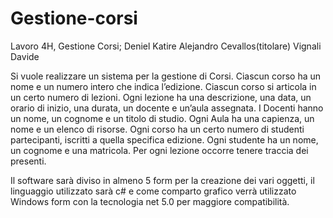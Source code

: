 # Gestione-corsi
Lavoro 4H, Gestione Corsi;
Deniel Katire Alejandro Cevallos(titolare) Vignali Davide

Si vuole realizzare un sistema per la gestione di Corsi. Ciascun corso ha un nome e un
numero intero che indica l’edizione. Ciascun corso si articola in un certo numero di lezioni.
Ogni lezione ha una descrizione, una data, un orario di inizio, una durata, un docente e
un’aula assegnata. I Docenti hanno un nome, un cognome e un titolo di studio.
Ogni Aula ha una capienza, un nome e un elenco di risorse. Ogni corso ha un certo numero di studenti partecipanti, iscritti a quella specifica edizione.
Ogni studente ha un nome, un cognome e una matricola. Per ogni lezione occorre tenere traccia dei presenti.

Il software sarà diviso in almeno 5 form per la creazione dei vari oggetti, il linguaggio utilizzato sarà c# e come comparto grafico verrà utilizzato Windows form con la tecnologia net 5.0 per maggiore compatibilità.
